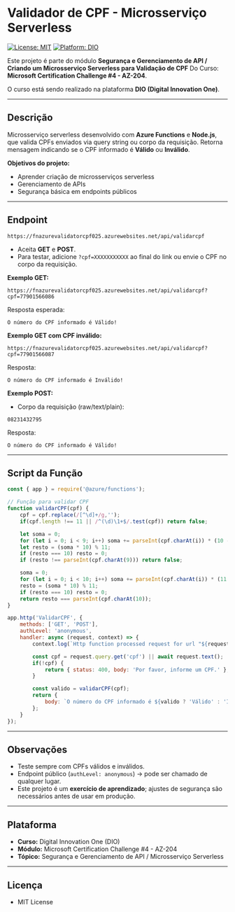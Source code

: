 # Validador de CPF - Microsserviço Serverless

[![License: MIT](https://img.shields.io/badge/License-MIT-yellow.svg)](https://opensource.org/licenses/MIT)
[![Platform: DIO](https://img.shields.io/badge/Plataforma-DIO-blue)](https://digitalinnovation.one/)

Este projeto é parte do módulo **Segurança e Gerenciamento de API / Criando um Microsserviço Serverless para Validação de CPF**
Do Curso: **Microsoft Certification Challenge #4 - AZ-204**.

O curso está sendo realizado na plataforma **DIO (Digital Innovation One)**.

---

## **Descrição**

Microsserviço serverless desenvolvido com **Azure Functions** e **Node.js**, que valida CPFs enviados via query string ou corpo da requisição. Retorna mensagem indicando se o CPF informado é **Válido** ou **Inválido**.

**Objetivos do projeto:**

* Aprender criação de microsserviços serverless
* Gerenciamento de APIs
* Segurança básica em endpoints públicos

---

## **Endpoint**

```
https://fnazurevalidatorcpf025.azurewebsites.net/api/validarcpf
```

* Aceita **GET** e **POST**.
* Para testar, adicione `?cpf=XXXXXXXXXXX` ao final do link ou envie o CPF no corpo da requisição.

**Exemplo GET:**

```
https://fnazurevalidatorcpf025.azurewebsites.net/api/validarcpf?cpf=77901566086
```

Resposta esperada:

```
O número do CPF informado é Válido!
```

**Exemplo GET com CPF inválido:**

```
https://fnazurevalidatorcpf025.azurewebsites.net/api/validarcpf?cpf=77901566087
```

Resposta:

```
O número do CPF informado é Inválido!
```

**Exemplo POST:**

* Corpo da requisição (raw/text/plain):

```
08231432795
```

Resposta:

```
O número do CPF informado é Válido!
```

---

## **Script da Função**

```javascript
const { app } = require('@azure/functions');

// Função para validar CPF
function validarCPF(cpf) {
    cpf = cpf.replace(/[^\d]+/g,'');
    if(cpf.length !== 11 || /^(\d)\1+$/.test(cpf)) return false;

    let soma = 0;
    for (let i = 0; i < 9; i++) soma += parseInt(cpf.charAt(i)) * (10 - i);
    let resto = (soma * 10) % 11;
    if (resto === 10) resto = 0;
    if (resto !== parseInt(cpf.charAt(9))) return false;

    soma = 0;
    for (let i = 0; i < 10; i++) soma += parseInt(cpf.charAt(i)) * (11 - i);
    resto = (soma * 10) % 11;
    if (resto === 10) resto = 0;
    return resto === parseInt(cpf.charAt(10));
}

app.http('ValidarCPF', {
    methods: ['GET', 'POST'],
    authLevel: 'anonymous',
    handler: async (request, context) => {
        context.log(`Http function processed request for url "${request.url}"`);

        const cpf = request.query.get('cpf') || await request.text();
        if(!cpf) {
            return { status: 400, body: 'Por favor, informe um CPF.' };
        }

        const valido = validarCPF(cpf);
        return {
            body: `O número do CPF informado é ${valido ? 'Válido' : 'Inválido'}!`
        };
    }
});
```

---

## **Observações**

* Teste sempre com CPFs válidos e inválidos.
* Endpoint público (`authLevel: anonymous`) → pode ser chamado de qualquer lugar.
* Este projeto é um **exercício de aprendizado**; ajustes de segurança são necessários antes de usar em produção.

---

## **Plataforma**

* **Curso:** Digital Innovation One (DIO)
* **Módulo:** Microsoft Certification Challenge #4 - AZ-204
* **Tópico:** Segurança e Gerenciamento de API / Microsserviço Serverless

---

## **Licença**

* MIT License
